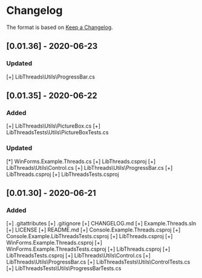﻿# Changelog

The format is based on [Keep a Changelog](https://keepachangelog.com/en/1.0.0/).

## [0.01.36] - 2020-06-23
### Updated
  [+] LibThreads\Utils\ProgressBar.cs

## [0.01.35] - 2020-06-22
### Added
  [+] LibThreads\Utils\PictureBox.cs
  [+] LibThreadsTests\Utils\PictureBoxTests.cs
### Updated
  [*] WinForms.Example.Threads.cs
  [+] LibThreads.csproj
  [+] LibThreads\Utils\Control.cs
  [+] LibThreads\Utils\ProgressBar.cs
  [+] LibThreads.csproj
  [+] LibThreadsTests.csproj

## [0.01.30] - 2020-06-21
### Added
  [+] .gitattributes
  [+] .gitignore
  [+] CHANGELOG.md
  [+] Example.Threads.sln
  [+] LICENSE
  [+] README.md
  [+] Console.Example.Threads.csproj
  [+] Console.Example.LibThreadsTests.csproj
  [+] LibThreads.csproj
  [+] WinForms.Example.Threads.csproj
  [+] WinForms.Example.ThreadsTests.csproj
  [+] LibThreads.csproj
  [+] LibThreadsTests.csproj
  [+] LibThreads\Utils\Control.cs
  [+] LibThreads\Utils\ProgressBar.cs
  [+] LibThreadsTests\Utils\ControlTests.cs
  [+] LibThreadsTests\Utils\ProgressBarTests.cs

